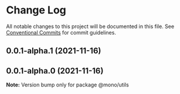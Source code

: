 # Change Log

All notable changes to this project will be documented in this file.
See [Conventional Commits](https://conventionalcommits.org) for commit guidelines.

## 0.0.1-alpha.1 (2021-11-16)

## 0.0.1-alpha.0 (2021-11-16)

**Note:** Version bump only for package @mono/utils
